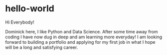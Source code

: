 # hello-world

Hi Everybody!

Dominick here, I like Python and Data Science. After some time away from coding I have now dug in deep and am learning more everyday! I am looking forward to building a portfolio and applying for my first job in what I hope will be a long and satisfying career.
